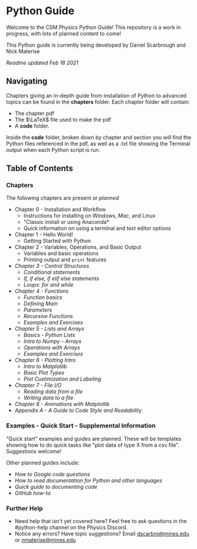 # Python Guide
Welcome to the CSM Physics Python Guide! This repository is a work in progress, with lots of planned content to come!

This Python guide is currently being developed by Daniel Scarbrough and Nick Materise

*Readme updated Feb 18 2021*

## Navigating
Chapters giving an in-depth guide from installation of Python to advanced topics can be found in the **chapters** folder. Each chapter folder will contain:
* The chapter pdf
* The $\LaTeX$ file used to make the pdf
* A **code** folder. 

Inside the **code** folder, broken down by chapter and section you will find the Python files referenced in the pdf, as well as a .txt file showing the Terminal output when each Python script is run.

## Table of Contents
### Chapters
The following chapters are present or *planned*

* Chapter 0 - Installation and Workflow
  * Instructions for installing on Windows, *Mac*, and Linux
  * "Classic install or using Anaconda*
  * Quick information on using a terminal and text editor options
* Chapter 1 - Hello World!
  * Getting Started with Python
* Chapter 2 - Variables, Operations, and Basic Output
  * Variables and basic operations
  * Printing output and ```print``` features
* *Chapter 3 - Control Structures*
  * *Conditional statements*
  * *If, if else, if elif else statements*
  * *Loops: for and while*
* *Chapter 4 - Functions*
  * *Function basics*
  * *Defining Main*
  * *Parameters*
  * *Recursive Functions*
  * *Examples and Exercises*
* *Chapter 5 - Lists and Arrays*
  * *Basics - Python Lists*
  * *Intro to Numpy - Arrays*
  * *Operations with Arrays*
  * *Examples and Exercises*
* *Chapter 6 - Plotting Intro*
  * *Intro to Matplotlib*
  * *Basic Plot Types*
  * *Plot Custimization and Labeling*
* *Chapter 7 - File I/O*
  * *Reading data from a file*
  * *Writing data to a file*
* *Chapter 8 - Animations with Matplotlib*
* *Appendix A - A Guide to Code Style and Readability*

### Examples - Quick Start - Supplemental Information
"Quick start" examples and guides are planned. These will be templates showing how to do quick tasks like "plot data of type X from a csv file". Suggestions welcome!

Other planned guides include:
* *How to Google code questions*
* *How to read documentation for Python and other languages*
* *Quick guide to documenting code*
* *GitHub how-to*

### Further Help
* Need help that isn't yet covered here? Feel free to ask questions in the #python-help channel on the Physics Discord.
* Notice any errors? Have topic suggestions? Email dscarbro@mines.edu or nmaterise@mines.edu